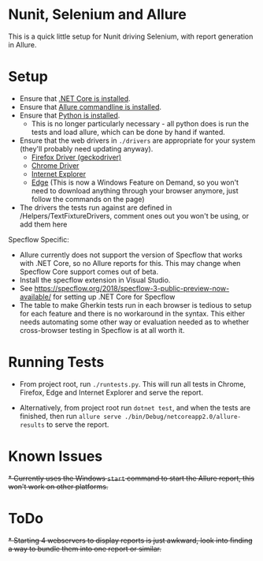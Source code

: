 # Nunit, Selenium and Allure

This is a quick little setup for Nunit driving Selenium, with report generation in Allure.



# Setup

* Ensure that [.NET Core is installed](https://dotnet.microsoft.com/download).
* Ensure that [Allure commandline is installed](https://docs.qameta.io/allure/#_installing_a_commandline).
* Ensure that [Python is installed](https://www.python.org/downloads/).
	* This is no longer particularly necessary - all python does is run the tests and load allure, which can be done by hand if wanted.
* Ensure that the web drivers in `./drivers` are appropriate for your system (they'll probably need updating anyway).
  *  [Firefox Driver (geckodriver)](https://github.com/mozilla/geckodriver/releases)
  *  [Chrome Driver](https://sites.google.com/a/chromium.org/chromedriver/)
  *  [Internet Explorer](https://selenium-release.storage.googleapis.com/index.html)
  *  [Edge](https://developer.microsoft.com/en-us/microsoft-edge/tools/webdriver/) (This is now a Windows Feature on Demand, so you won't need to download anything through your browser anymore, just follow the commands on the page)
* The drivers the tests run against are defined in /Helpers/TextFixtureDrivers, comment ones out you won't be using, or add them here

Specflow Specific:

* Allure currently does not support the version of Specflow that works with .NET Core, so no Allure reports for this. This may change when Specflow Core support comes out of beta.
* Install the specflow extension in Visual Studio.
* See https://specflow.org/2018/specflow-3-public-preview-now-available/ for setting up .NET Core for Specflow
* The table to make Gherkin tests run in each browser is tedious to setup for each feature and there is no workaround in the syntax. This either needs automating some other way or evaluation needed as to whether cross-browser testing in Specflow is at all worth it.



# Running Tests

* From project root, run `./runtests.py`. This will run all tests in Chrome, Firefox, Edge and Internet Explorer and serve the report.

* Alternatively, from project root run `dotnet test`, and when the tests are finished, then run `allure serve ./bin/Debug/netcoreapp2.0/allure-results` to serve the report.



# Known Issues

~~* Currently uses the Windows `start` command to start the Allure report, this won't work on other platforms.~~



# ToDo

~~* Starting 4 webservers to display reports is just awkward, look into finding a way to bundle them into one report or similar.~~
